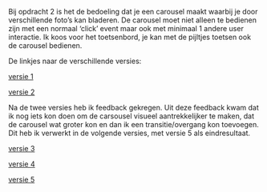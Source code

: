 Bij opdracht 2 is het de bedoeling dat je een carousel maakt waarbij je door verschillende foto’s kan bladeren. De carousel moet niet alleen te bedienen zijn met een normaal ‘click’ event maar ook met minimaal 1 andere user interactie. Ik koos voor het toetsenbord, je kan met de pijltjes toetsen ook de carousel bedienen. 

De linkjes naar de verschillende versies:

[versie 1](https://lisaottenhof.github.io/Frontend-voor-Designers/Opdracht%202/versie%201)

[versie 2](https://lisaottenhof.github.io/Frontend-voor-Designers/Opdracht%202/versie%202)

Na de twee versies heb ik feedback gekregen. Uit deze feedback kwam dat ik nog iets kon doen om de carsousel visueel aantrekkelijker te maken, dat de carousel wat groter kon en dan ik een transitie/overgang kon toevoegen. 
Dit heb ik verwerkt in de volgende versies, met versie 5 als eindresultaat. 

[versie 3](https://lisaottenhof.github.io/Frontend-voor-Designers/Opdracht%202/versie%203)

[versie 4](https://lisaottenhof.github.io/Frontend-voor-Designers/Opdracht%202/versie%204)

[versie 5](https://lisaottenhof.github.io/Frontend-voor-Designers/Opdracht%202/versie%205)
